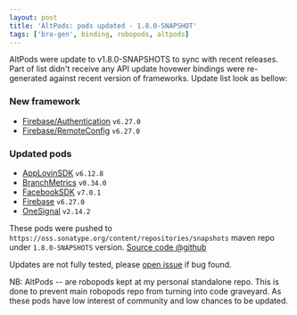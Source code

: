 ```yaml
---
layout: post
title: 'AltPods: pods updated - 1.8.0-SNAPSHOT'
tags: ['bro-gen', binding, robopods, altpods]
---
```

AltPods were update to v1.8.0-SNAPSHOTS to sync with recent releases. Part of list didn't receive any API update hovewer bindings were re-generated against recent version of frameworks. Update list look as bellow:

### New framework
- [Firebase/Authentication](https://github.com/dkimitsa/robovm-robopods/tree/alt/firebase/ios-auth) `v6.27.0`
- [Firebase/RemoteConfig](https://github.com/dkimitsa/robovm-robopods/tree/alt/firebase/ios-remoteconfig) `v6.27.0`

### Updated pods
- [AppLovinSDK](https://github.com/dkimitsa/robovm-robopods/tree/alt/applovinsdk/ios) `v6.12.8`
- [BranchMetrics](https://github.com/dkimitsa/robovm-robopods/tree/alt/branchmetrics/ios) `v0.34.0`
- [FacebookSDK](https://github.com/dkimitsa/robovm-robopods/tree/alt/facebook) `v7.0.1`
- [Firebase](https://github.com/dkimitsa/robovm-robopods/tree/alt/firebase) `v6.27.0`
- [OneSignal](https://github.com/dkimitsa/robovm-robopods/tree/alt/onesignal/ios) `v2.14.2`


These pods were pushed to `https://oss.sonatype.org/content/repositories/snapshots` maven repo under `1.8.0-SNAPSHOTS` version.
[Source code @github](https://github.com/dkimitsa/robovm-robopods)

Updates are not fully tested, please [open issue](https://github.com/dkimitsa/robovm-robopods/issues/new) if bug found.

NB: AltPods -- are robopods kept at my personal standalone repo. This is done to prevent main robopods repo from turning into code graveyard. As these pods have low interest of community and low chances to be updated.

